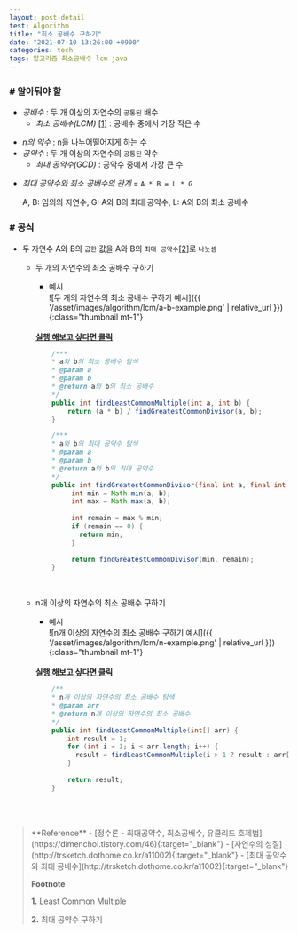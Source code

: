 ```yaml
---
layout: post-detail
test: Algorithm
title: "최소 공배수 구하기"
date: "2021-07-10 13:26:00 +0900"
categories: tech
tags: 알고리즘 최소공배수 lcm java
---
```


### # 알아둬야 할
- *공배수* : 두 개 이상의 자연수의 `공통된` 배수
    - *최소 공배수(LCM)*  <a href="#footnote-1" class="footnote">[1]</a> : 공배수 중에서 가장 작은 수

<i></i>
- *n의 약수* : n을 나누어떨어지게 하는 수
- *공약수* : 두 개 이상의 자연수의 `공통된` 약수 
    - *최대 공약수(GCD)* : 공약수 중에서 가장 큰 수

<i></i>    
- *최대 공약수와 최소 공배수의 관계* = `A * B = L * G`
    <p class="info">A, B: 임의의 자연수, G: A와 B의 최대 공약수, L: A와 B의 최소 공배수</p>   
     


### # 공식
- 두 자연수 A와 B의 `곱한` 값을 A와 B의 `최대 공약수`<a href="#footnote-2" class="footnote">[2]</a>로 `나눗셈`  
    - 두 개의 자연수의 최소 공배수 구하기
        - 예시   
        ![두 개의 자연수의 최소 공배수 구하기 예시]({{ '/asset/images/algorithm/lcm/a-b-example.png' | relative_url }}){:class="thumbnail mt-1"}
    
        <br/>
        <a href="https://ideone.com/J4pFgp" target="_blank" class="btn-debugger">
           <strong><i class="fas fa-play-circle"></i> 실행 해보고 싶다면 클릭</strong>
        </a>
    
        ```java
            /***
            * a와 b의 최소 공배수 탐색
            * @param a
            * @param b
            * @return a와 b의 최소 공배수
            */
            public int findLeastCommonMultiple(int a, int b) {
                return (a * b) / findGreatestCommonDivisor(a, b);
            }
      
            /***
            * a와 b의 최대 공약수 탐색
            * @param a
            * @param b
            * @return a와 b의 최대 공약수
            */
            public int findGreatestCommonDivisor(final int a, final int b) {
                 int min = Math.min(a, b);
                 int max = Math.max(a, b);
                      
                 int remain = max % min;
                 if (remain == 0) {
                   return min;
                 }
                      
                 return findGreatestCommonDivisor(min, remain);
            }
        ```
        <br/>
      
  - n개 이상의 자연수의 최소 공배수 구하기
    - 예시   
      ![n개 이상의 자연수의 최소 공배수 구하기 예시]({{ '/asset/images/algorithm/lcm/n-example.png' | relative_url }}){:class="thumbnail mt-1"}
        
    <br/>
    <a href="https://ideone.com/V2xIT6" target="_blank" class="btn-debugger">
       <strong><i class="fas fa-play-circle"></i> 실행 해보고 싶다면 클릭</strong>
    </a>

    ```java
        /**
        * n개 이상의 자연수의 최소 공배수 탐색
        * @param arr
        * @return n개 이상의 자연수의 최소 공배수
        */
        public int findLeastCommonMultiple(int[] arr) {
            int result = 1;
            for (int i = 1; i < arr.length; i++) {
              result = findLeastCommonMultiple(i > 1 ? result : arr[i - 1], arr[i]);
            }
            
            return result;
        }
    ```
<br/>
<br/>


<blockquote markdown="1">
**Reference**
- [정수론 - 최대공약수, 최소공배수, 유클리드 호제법](https://dimenchoi.tistory.com/46){:target="_blank"}
- [자연수의 성질](http://trsketch.dothome.co.kr/a11002){:target="_blank"}
- [최대 공약수와 최대 공배수](http://trsketch.dothome.co.kr/a11002){:target="_blank"}

<br/>


**Footnote**
<p id="footnote-1" class="footnote-desc">
    <strong class="number">1.</strong> Least Common Multiple 
</p>
<p id="footnote-1" class="footnote-desc">
    <strong class="number">2.</strong> 최대 공약수 구하기
    <a href="/tech/2021/07/09/algorithm-gcd/" target="_blank"><i class="fas fa-link"></i></a> 
</p>
</blockquote>





